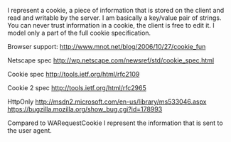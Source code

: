 I represent a cookie, a piece of information that is stored on the client and read and writable by the server. I am basically a key/value pair of strings.
You can never trust information in a cookie, the client is free to edit it.
I model only a part of the full cookie specification.

Browser support:
http://www.mnot.net/blog/2006/10/27/cookie_fun

Netscape spec
http://wp.netscape.com/newsref/std/cookie_spec.html

Cookie spec
http://tools.ietf.org/html/rfc2109

Cookie 2 spec
http://tools.ietf.org/html/rfc2965

HttpOnly
http://msdn2.microsoft.com/en-us/library/ms533046.aspx
https://bugzilla.mozilla.org/show_bug.cgi?id=178993

Compared to WARequestCookie I represent the information that is sent to the user agent.